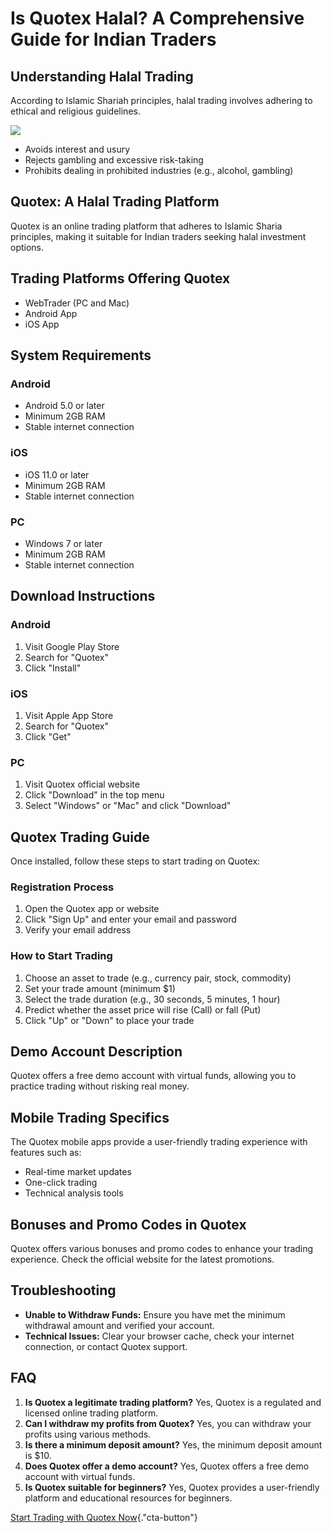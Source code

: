 # Is Quotex Halal? A Comprehensive Guide for Indian Traders

## Understanding Halal Trading

According to Islamic Shariah principles, halal trading involves adhering
to ethical and religious guidelines.

[![](https://static.quotex.io/files/4_en/300_250.jpg)](https://traff.sbs/brokerqxlid)

-   Avoids interest and usury
-   Rejects gambling and excessive risk-taking
-   Prohibits dealing in prohibited industries (e.g., alcohol, gambling)

## Quotex: A Halal Trading Platform

Quotex is an online trading platform that adheres to Islamic Sharia
principles, making it suitable for Indian traders seeking halal
investment options.

## Trading Platforms Offering Quotex

-   WebTrader (PC and Mac)
-   Android App
-   iOS App

## System Requirements

### Android

-   Android 5.0 or later
-   Minimum 2GB RAM
-   Stable internet connection

### iOS

-   iOS 11.0 or later
-   Minimum 2GB RAM
-   Stable internet connection

### PC

-   Windows 7 or later
-   Minimum 2GB RAM
-   Stable internet connection

## Download Instructions

### Android

1.  Visit Google Play Store
2.  Search for "Quotex"
3.  Click "Install"

### iOS

1.  Visit Apple App Store
2.  Search for "Quotex"
3.  Click "Get"

### PC

1.  Visit Quotex official website
2.  Click "Download" in the top menu
3.  Select "Windows" or "Mac" and click "Download"

## Quotex Trading Guide

Once installed, follow these steps to start trading on Quotex:

### Registration Process

1.  Open the Quotex app or website
2.  Click "Sign Up" and enter your email and password
3.  Verify your email address

### How to Start Trading

1.  Choose an asset to trade (e.g., currency pair, stock, commodity)
2.  Set your trade amount (minimum \$1)
3.  Select the trade duration (e.g., 30 seconds, 5 minutes, 1 hour)
4.  Predict whether the asset price will rise (Call) or fall (Put)
5.  Click "Up" or "Down" to place your trade

## Demo Account Description

Quotex offers a free demo account with virtual funds, allowing you to
practice trading without risking real money.

## Mobile Trading Specifics

The Quotex mobile apps provide a user-friendly trading experience with
features such as:

-   Real-time market updates
-   One-click trading
-   Technical analysis tools

## Bonuses and Promo Codes in Quotex

Quotex offers various bonuses and promo codes to enhance your trading
experience. Check the official website for the latest promotions.

## Troubleshooting

-   **Unable to Withdraw Funds:** Ensure you have met the minimum
    withdrawal amount and verified your account.
-   **Technical Issues:** Clear your browser cache, check your internet
    connection, or contact Quotex support.

## FAQ

1.  **Is Quotex a legitimate trading platform?** Yes, Quotex is a
    regulated and licensed online trading platform.
2.  **Can I withdraw my profits from Quotex?** Yes, you can withdraw
    your profits using various methods.
3.  **Is there a minimum deposit amount?** Yes, the minimum deposit
    amount is \$10.
4.  **Does Quotex offer a demo account?** Yes, Quotex offers a free demo
    account with virtual funds.
5.  **Is Quotex suitable for beginners?** Yes, Quotex provides a
    user-friendly platform and educational resources for beginners.

[Start Trading with Quotex
Now](\%22https://broker-qx.pro/sign-up/?lid=1102511\%22){."cta-button"}

